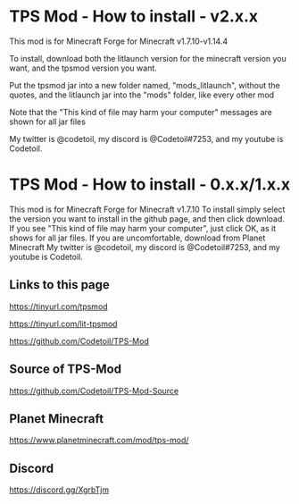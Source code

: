 # TPS Mod - How to install - v2.x.x
This mod is for Minecraft Forge for Minecraft v1.7.10-v1.14.4

To install, download both the litlaunch version for the minecraft version you want, and the tpsmod version you want.

Put the tpsmod jar into a new folder named, "mods_litlaunch", without the quotes, and the litlaunch jar into the "mods" folder, like every other mod 

Note that the "This kind of file may harm your computer" messages are shown for all jar files

My twitter is @codetoil, my discord is @Codetoil#7253, and my youtube is Codetoil.


# TPS Mod - How to install - 0.x.x/1.x.x
This mod is for Minecraft Forge for Minecraft v1.7.10
To install simply select the version you want to install in the github page, and then click download.
If you see "This kind of file may harm your computer", just click OK, as it shows for all jar files. If you are uncomfortable, download from Planet Minecraft
My twitter is @codetoil, my discord is @Codetoil#7253, and my youtube is Codetoil.

## Links to this page

https://tinyurl.com/tpsmod

https://tinyurl.com/lit-tpsmod

https://github.com/Codetoil/TPS-Mod

## Source of TPS-Mod
https://github.com/Codetoil/TPS-Mod-Source

## Planet Minecraft
https://www.planetminecraft.com/mod/tps-mod/

## Discord
https://discord.gg/XgrbTjm
